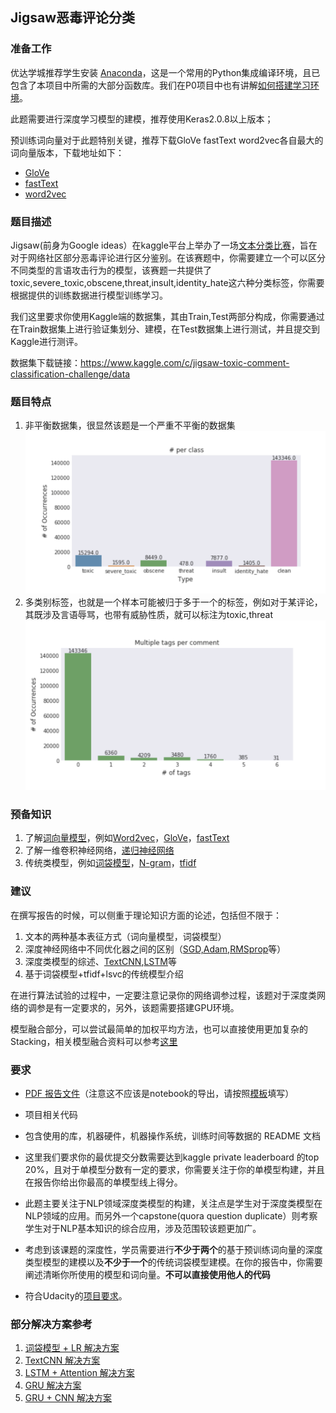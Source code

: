 ## Jigsaw恶毒评论分类


### 准备工作


优达学城推荐学生安装 [Anaconda](https://www.continuum.io/downloads)，这是一个常用的Python集成编译环境，且已包含了本项目中所需的大部分函数库。我们在P0项目中也有讲解[如何搭建学习环境](https://github.com/nd009/titanic_survival_exploration/blob/master/README.md)。

此题需要进行深度学习模型的建模，推荐使用Keras2.0.8以上版本；

预训练词向量对于此题特别关键，推荐下载GloVe fastText word2vec各自最大的词向量版本，下载地址如下：
* [GloVe](https://nlp.stanford.edu/projects/glove/)
* [fastText](https://fasttext.cc/docs/en/english-vectors.html)
* [word2vec](https://github.com/3Top/word2vec-api#where-to-get-a-pretrained-models)


### 题目描述

Jigsaw(前身为Google ideas）在kaggle平台上举办了一场[文本分类比赛](https://www.kaggle.com/c/jigsaw-toxic-comment-classification-challenge#description)，旨在对于网络社区部分恶毒评论进行区分鉴别。在该赛题中，你需要建立一个可以区分不同类型的言语攻击行为的模型，该赛题一共提供了toxic,severe_toxic,obscene,threat,insult,identity_hate这六种分类标签，你需要根据提供的训练数据进行模型训练学习。


我们这里要求你使用Kaggle端的数据集，其由Train,Test两部分构成，你需要通过在Train数据集上进行验证集划分、建模，在Test数据集上进行测试，并且提交到Kaggle进行测评。

数据集下载链接：https://www.kaggle.com/c/jigsaw-toxic-comment-classification-challenge/data



### 题目特点

1. 非平衡数据集，很显然该题是一个严重不平衡的数据集
   ![训练集中不同标签的分布不一致](pics/hist.png)
2. 多类别标签，也就是一个样本可能被归于多于一个的标签，例如对于某评论，其既涉及言语辱骂，也带有威胁性质，就可以标注为toxic,threat
   ![多类别标签](pics/tags.png)


### 预备知识

1. 了解[词向量模型]，例如[Word2vec]，[GloVe]，[fastText]
2. 了解一维卷积神经网络，[递归神经网络]
3. 传统类模型，例如[词袋模型]，[N-gram]，[tfidf]

[词向量模型]:http://licstar.net/archives/328#s0
[Word2vec]:https://zhuanlan.zhihu.com/p/27234078
[GloVe]:https://www.leiphone.com/news/201801/QsXLJ2uM7cwgijMz.html
[fastText]:https://cloud.tencent.com/developer/article/1080923
[递归神经网络]:https://zybuluo.com/hanbingtao/note/626300
[词袋模型]:https://www.jianshu.com/p/97862a7e3740
[N-gram]:https://zhuanlan.zhihu.com/p/32829048
[tfidf]:http://www.ruanyifeng.com/blog/2013/03/tf-idf.html
   
### 建议

在撰写报告的时候，可以侧重于理论知识方面的论述，包括但不限于：
1. 文本的两种基本表征方式（词向量模型，词袋模型）
2. 深度神经网络中不同优化器之间的区别（[SGD,Adam,RMSprop]等）
3. 深度类模型的综述、[TextCNN],[LSTM]等
4. 基于词袋模型+tfidf+lsvc的传统模型介绍


[SGD,Adam,RMSprop]:https://zhuanlan.zhihu.com/p/32626442
[TextCNN]:https://hunto.github.io/nlp/2018/03/29/TextCNN%E6%96%87%E6%9C%AC%E5%88%86%E7%B1%BB%E8%AF%A6%E8%A7%A3.html
[LSTM]:https://www.jianshu.com/p/9dc9f41f0b29

在进行算法试验的过程中，一定要注意记录你的网络调参过程，该题对于深度类网络的调参是有一定要求的，另外，该题需要搭建GPU环境。

模型融合部分，可以尝试最简单的加权平均方法，也可以直接使用更加复杂的Stacking，相关模型融合资料可以参考[这里](https://mlwave.com/kaggle-ensembling-guide/)

### 要求
* [PDF 报告文件]（注意这不应该是notebook的导出，请按照[模板](https://github.com/nd009/capstone/blob/master/capstone_report_template.md)填写）

[PDF 报告文件]:https://github.com/Zhengqi-Li/NLP/blob/master/capstone_report_template.md
* 项目相关代码

* 包含使用的库，机器硬件，机器操作系统，训练时间等数据的 README 文档

* 这里我们要求你的最优提交分数需要达到kaggle private leaderboard 的top 20%，且对于单模型分数有一定的要求，你需要关注于你的单模型构建，并且在报告你给出你最高的单模型线上得分。

* 此题主要关注于NLP领域深度类模型的构建，关注点是学生对于深度类模型在NLP领域的应用。而另外一个capstone(quora question duplicate）则考察学生对于NLP基本知识的综合应用，涉及范围较该题更加广。

* 考虑到该课题的深度性，学员需要进行**不少于两个**的基于预训练词向量的深度类型模型的建模以及**不少于一个**的传统词袋模型建模。在你的报告中，你需要阐述清晰你所使用的模型和词向量。**不可以直接使用他人的代码**

* 符合Udacity的[项目要求](https://review.udacity.com/#!/rubrics/273/view)。


### 部分解决方案参考

1. [词袋模型 + LR 解决方案](https://www.kaggle.com/tunguz/logistic-regression-with-words-and-char-n-grams)
2. [TextCNN 解决方案](https://www.kaggle.com/yekenot/textcnn-2d-convolution)
3. [LSTM + Attention 解决方案](https://www.kaggle.com/qqgeogor/keras-lstm-attention-glove840b-lb-0-043)
4. [GRU 解决方案](https://www.kaggle.com/prashantkikani/pooled-gru-with-preprocessing)
5. [GRU + CNN 解决方案](https://www.kaggle.com/konohayui/bi-gru-cnn-poolings)



